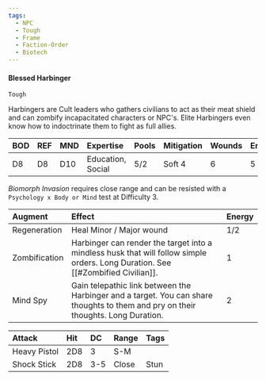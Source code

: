 ```yaml
---
tags:
  - NPC
  - Tough
  - Frame
  - Faction-Order
  - Biotech
---
```


#### Blessed Harbinger
`Tough`

Harbingers are Cult leaders who gathers civilians to act as their meat shield and can zombify incapacitated characters or NPC's. Elite Harbingers even know how to indoctrinate them to fight as full allies.

| BOD | REF | MND | Expertise         | Pools | Mitigation | Wounds | Energy |
| :-- | :-- | :-- | :---------------- | :---- | :--------- | ------ | :----- |
| D8  | D8  | D10 | Education, Social | 5/2   | Soft 4     | 6      | 5      |

*Biomorph Invasion* requires close range and can be resisted with a `Psychology x Body or Mind` test at Difficulty 3.

| Augment       | Effect                                                                                                                            | Energy |
| :------------ | :-------------------------------------------------------------------------------------------------------------------------------- | :----- |
| Regeneration  | Heal Minor / Major wound                                                                                                          | 1/2    |
| Zombification | Harbinger can render the target into a mindless husk that will follow simple orders. Long Duration. See [[#Zombified Civilian]].  | 1      |
| Mind Spy      | Gain telepathic link between the Harbinger and a target. You can share thoughts to them and pry on their thoughts. Long Duration. | 2      |

| Attack       | Hit | DC  | Range | Tags |
| :----------- | :-- | :-- | :---- | :--- |
| Heavy Pistol | 2D8 | 3   | S-M   |      |
| Shock Stick  | 2D8 | 3-5 | Close | Stun |